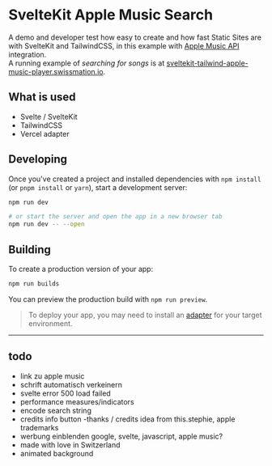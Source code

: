 # SvelteKit Apple Music Search

A demo and developer test how easy to create and how fast Static Sites are with SvelteKit and TailwindCSS, in this example with [Apple Music API](https://developer.apple.com/library/archive/documentation/AudioVideo/Conceptual/iTuneSearchAPI/Searching.html#//apple_ref/doc/uid/TP40017632-CH5-SW1) integration.  
A running example of *searching for songs* is at [sveltekit-tailwind-apple-music-player.swissmation.io](https://sveltekit-apple-music-search.swissmation.io).

## What is used

- Svelte / SvelteKit
- TailwindCSS
- Vercel adapter

## Developing

Once you've created a project and installed dependencies with `npm install` (or `pnpm install` or `yarn`), start a development server:

```bash
npm run dev

# or start the server and open the app in a new browser tab
npm run dev -- --open
```

## Building

To create a production version of your app:

```bash
npm run builds
```

You can preview the production build with `npm run preview`.

> To deploy your app, you may need to install an [adapter](https://kit.svelte.dev/docs/adapters) for your target environment.

---

## todo

- link zu apple music
- schrift automatisch verkeinern
- svelte error 500 load failed
- performance measures/indicators
- encode search string 
- credits info button  -thanks / credits idea from  this.stephie, apple trademarks
- werbung einblenden google, svelte, javascript, apple music?
- made with love in Switzerland
- animated background

